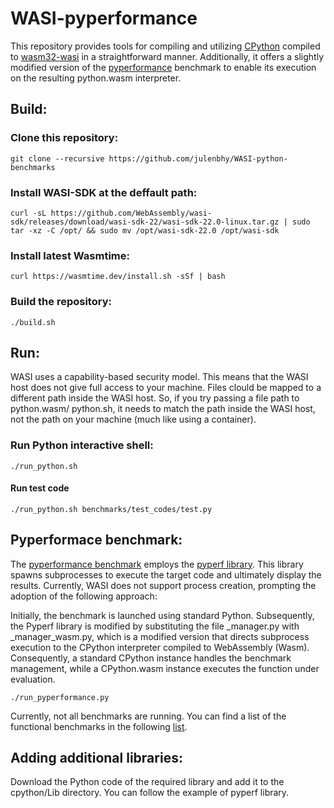 # WASI-pyperformance

This repository provides tools for compiling and utilizing [CPython](https://github.com/python/cpython) compiled to [wasm32-wasi](https://github.com/WebAssembly/WASI) in a straightforward manner. Additionally, it offers a slightly modified version of the [pyperformance](https://github.com/python/pyperformance) benchmark to enable its execution on the resulting python.wasm interpreter.

## Build:

### Clone this repository:

    git clone --recursive https://github.com/julenbhy/WASI-python-benchmarks

### Install WASI-SDK at the deffault path:
    curl -sL https://github.com/WebAssembly/wasi-sdk/releases/download/wasi-sdk-22/wasi-sdk-22.0-linux.tar.gz | sudo tar -xz -C /opt/ && sudo mv /opt/wasi-sdk-22.0 /opt/wasi-sdk

### Install latest Wasmtime:
    curl https://wasmtime.dev/install.sh -sSf | bash


### Build the repository:
    ./build.sh


## Run:

WASI uses a capability-based security model. This means that the WASI host does not give full access to your machine. Files clould be mapped to a different path inside the WASI host. So, if you try passing a file path to python.wasm/ python.sh, it needs to match the path inside the WASI host, not the path on your machine (much like using a container).

### Run Python interactive shell:

    ./run_python.sh 

#### Run test code

    ./run_python.sh benchmarks/test_codes/test.py

## Pyperformace benchmark:

The [pyperformance benchmark](https://github.com/python/pyperformance) employs the [pyperf library](https://github.com/psf/pyperf). This library spawns subprocesses to execute the target code and ultimately display the results. Currently, WASI does not support process creation, prompting the adoption of the following approach:

Initially, the benchmark is launched using standard Python. Subsequently, the Pyperf library is modified by substituting the file _manager.py with _manager_wasm.py, which is a modified version that directs subprocess execution to the CPython interpreter compiled to WebAssembly (Wasm). Consequently, a standard CPython instance handles the benchmark management, while a CPython.wasm instance executes the function under evaluation.

    ./run_pyperformance.py

Currently, not all benchmarks are running. You can find a list of the functional benchmarks in the following [list](https://github.com/julenbhy/WASI-pyperformance/blob/main/benchmarks/pyperformance/benchmark_list.md).

## Adding additional libraries:
Download the Python code of the required library and add it to the cpython/Lib directory. You can follow the example of pyperf library.

